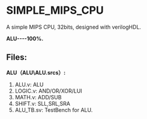 # SIMPLE_MIPS_CPU
A simple MIPS CPU, 32bits, designed with verilogHDL.  

**ALU----100%.**

Files:  
-----
**ALU（ALU\ALU.srcs）:**  
1. ALU.v: ALU  
2. LOGIC.v: AND/OR/XOR/LUI    
3. MATH.v: ADD/SUB  
4. SHIFT.v: SLL,SRL,SRA  
5. ALU_TB.sv: TestBench for ALU.

